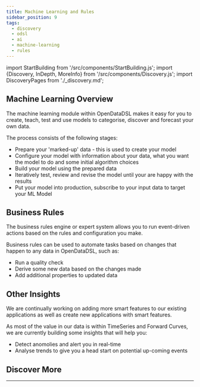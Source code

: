 ```yaml
---
title: Machine Learning and Rules
sidebar_position: 9
tags:
  - discovery
  - odsl
  - ai
  - machine-learning
  - rules
---
```

import StartBuilding from '/src/components/StartBuilding.js';
import {Discovery, InDepth, MoreInfo} from '/src/components/Discovery.js';
import DiscoveryPages from './_discovery.md';

<Discovery text="This discovery guide gives an overview of how you can use our machine learning features to categorise and forecast data or apply business rules for event-driven automation of tasks." />

## Machine Learning Overview 
The machine learning module within OpenDataDSL makes it easy for you to create, teach, test and use models to categorise, discover and forecast your own data.

The process consists of the following stages:
* Prepare your 'marked-up' data - this is used to create your model
* Configure your model with information about your data, what you want the model to do and some initial algorithm choices
* Build your model using the prepared data
* Iteratively test, review and revise the model until your are happy with the results
* Put your model into production, subscribe to your input data to target your ML Model

## Business Rules
The business rules engine or expert system allows you to run event-driven actions based on the rules and configuration you make.

Business rules can be used to automate tasks based on changes that happen to any data in OpenDataDSL, such as:
* Run a quality check
* Derive some new data based on the changes made
* Add additional properties to updated data 

## Other Insights
We are continually working on adding more smart features to our existing applications as well as create new applications with smart features.

As most of the value in our data is within TimeSeries and Forward Curves, we are currently building some insights that will help you:
* Detect anomolies and alert you in real-time
* Analyse trends to give you a head start on potential up-coming events

## Discover More

<DiscoveryPages />

---

<StartBuilding />
